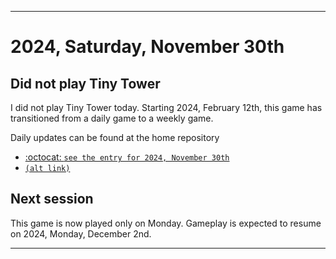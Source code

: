 
***

# 2024, Saturday, November 30th

## Did not play Tiny Tower

<!-- TODO: For each weekly entry, make sure the date is correct. The day of the week should be modified in 4 places !-->

I did not play Tiny Tower today. Starting 2024, February 12th, this game has transitioned from a daily game to a weekly game.

Daily updates can be found at the home repository

- [:octocat: `see the entry for 2024, November 30th`](https://github.com/seanpm2001/SeansLifeArchive_Images_TinyTower/tree/master/tiny%20tower/2024/11_November/30/) 
- [`(alt link)`](/tiny%20tower/2024/11_November/30/)

## Next session

This game is now played only on Monday. Gameplay is expected to resume on 2024, Monday, December 2nd.

***
